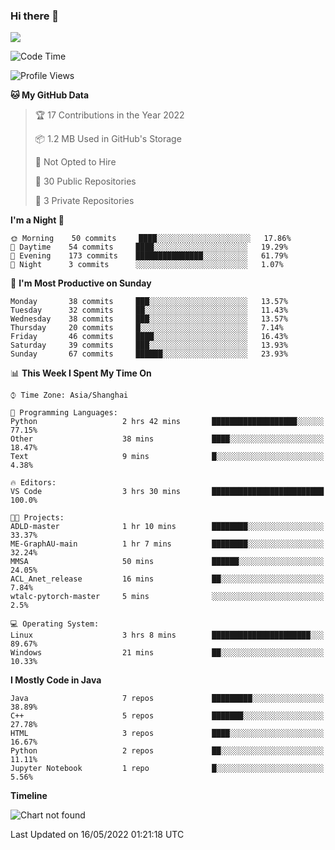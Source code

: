 ### Hi there 👋

<!--
**zhou-ning/zhou-ning** is a ✨ _special_ ✨ repository because its `README.md` (this file) appears on your GitHub profile.

Here are some ideas to get you started:

- 🔭 I’m currently working on ...
- 🌱 I’m currently learning ...
- 👯 I’m looking to collaborate on ...
- 🤔 I’m looking for help with ...
- 💬 Ask me about ...
- 📫 How to reach me: ...
- 😄 Pronouns: ...
- ⚡ Fun fact: ...
-->
![](https://github-readme-stats.vercel.app/api?username=zhou-ning)

<!--START_SECTION:waka-->
![Code Time](http://img.shields.io/badge/Code%20Time-0%20secs-blue)

![Profile Views](http://img.shields.io/badge/Profile%20Views-0-blue)

**🐱 My GitHub Data** 

> 🏆 17 Contributions in the Year 2022
 > 
> 📦 1.2 MB Used in GitHub's Storage 
 > 
> 🚫 Not Opted to Hire
 > 
> 📜 30 Public Repositories 
 > 
> 🔑 3 Private Repositories  
 > 
**I'm a Night 🦉** 

```text
🌞 Morning    50 commits     ████░░░░░░░░░░░░░░░░░░░░░   17.86% 
🌆 Daytime    54 commits     ████░░░░░░░░░░░░░░░░░░░░░   19.29% 
🌃 Evening    173 commits    ███████████████░░░░░░░░░░   61.79% 
🌙 Night      3 commits      ░░░░░░░░░░░░░░░░░░░░░░░░░   1.07%

```
📅 **I'm Most Productive on Sunday** 

```text
Monday       38 commits     ███░░░░░░░░░░░░░░░░░░░░░░   13.57% 
Tuesday      32 commits     ██░░░░░░░░░░░░░░░░░░░░░░░   11.43% 
Wednesday    38 commits     ███░░░░░░░░░░░░░░░░░░░░░░   13.57% 
Thursday     20 commits     █░░░░░░░░░░░░░░░░░░░░░░░░   7.14% 
Friday       46 commits     ████░░░░░░░░░░░░░░░░░░░░░   16.43% 
Saturday     39 commits     ███░░░░░░░░░░░░░░░░░░░░░░   13.93% 
Sunday       67 commits     ██████░░░░░░░░░░░░░░░░░░░   23.93%

```


📊 **This Week I Spent My Time On** 

```text
⌚︎ Time Zone: Asia/Shanghai

💬 Programming Languages: 
Python                   2 hrs 42 mins       ███████████████████░░░░░░   77.15% 
Other                    38 mins             ████░░░░░░░░░░░░░░░░░░░░░   18.47% 
Text                     9 mins              █░░░░░░░░░░░░░░░░░░░░░░░░   4.38%

🔥 Editors: 
VS Code                  3 hrs 30 mins       █████████████████████████   100.0%

🐱‍💻 Projects: 
ADLD-master              1 hr 10 mins        ████████░░░░░░░░░░░░░░░░░   33.37% 
ME-GraphAU-main          1 hr 7 mins         ████████░░░░░░░░░░░░░░░░░   32.24% 
MMSA                     50 mins             ██████░░░░░░░░░░░░░░░░░░░   24.05% 
ACL_Anet_release         16 mins             ██░░░░░░░░░░░░░░░░░░░░░░░   7.84% 
wtalc-pytorch-master     5 mins              ░░░░░░░░░░░░░░░░░░░░░░░░░   2.5%

💻 Operating System: 
Linux                    3 hrs 8 mins        ██████████████████████░░░   89.67% 
Windows                  21 mins             ██░░░░░░░░░░░░░░░░░░░░░░░   10.33%

```

**I Mostly Code in Java** 

```text
Java                     7 repos             █████████░░░░░░░░░░░░░░░░   38.89% 
C++                      5 repos             ███████░░░░░░░░░░░░░░░░░░   27.78% 
HTML                     3 repos             ████░░░░░░░░░░░░░░░░░░░░░   16.67% 
Python                   2 repos             ██░░░░░░░░░░░░░░░░░░░░░░░   11.11% 
Jupyter Notebook         1 repo              █░░░░░░░░░░░░░░░░░░░░░░░░   5.56%

```


**Timeline**

![Chart not found](https://raw.githubusercontent.com/zhou-ning/zhou-ning/main/charts/bar_graph.png) 


 Last Updated on 16/05/2022 01:21:18 UTC
<!--END_SECTION:waka-->
